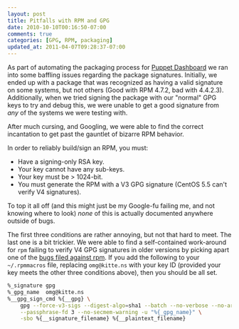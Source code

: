 ```yaml
--- 
layout: post
title: Pitfalls with RPM and GPG
date: 2010-10-10T00:16:50-07:00
comments: true
categories: [GPG, RPM, packaging]
updated_at: 2011-04-07T09:28:37-07:00
---
```


As part of automating the packaging process for
[Puppet Dashboard](http://www.puppetlabs.com/puppet/related-projects/dashboard/ "Puppet Dashboard")
we ran into some baffling issues regarding the package signatures.
Initially, we ended up with a package that was recognized as having a
valid signature on some systems, but not others (Good with RPM 4.7.2,
bad with 4.4.2.3).  Additionally, when we tried signing the package with
our "normal" GPG keys to try and debug this, we were unable to get a
good signature from _any_ of the systems we were testing with.

After much cursing, and Googling, we were able to find the correct
incantation to get past the gauntlet of bizarre RPM behavior.

In order to reliably build/sign an RPM, you must:

* Have a signing-only RSA key.
* Your key cannot have any sub-keys.
* Your key must be > 1024-bit.
* You must generate the RPM with a V3 GPG signature (CentOS 5.5 can't verify V4 signatures).

To top it all off (and this might just be my Google-fu failing me, and not
knowing where to look) _none_ of this is actually documented anywhere outside
of bugs.

The first three conditions are rather annoying, but not that hard to meet.  The
last one is a bit trickier.  We were able to find a self-contained work-around
for `rpm` failing to verify V4 GPG signatures in older versions by picking
apart one of the
[bugs filed against rpm](https://bugzilla.redhat.com/show_bug.cgi?id=436812 "RPM Bug").
If you add the following to your `~/.rpmmacros` file, replacing `omg@kitte.ns`
with your key ID (provided your key meets the other three conditions above), then
you should be all set.

``` bash ~/.rpmmacros
%_signature gpg
%_gpg_name  omg@kitte.ns
%__gpg_sign_cmd %{__gpg} \
    gpg --force-v3-sigs --digest-algo=sha1 --batch --no-verbose --no-armor \
    --passphrase-fd 3 --no-secmem-warning -u "%{_gpg_name}" \
    -sbo %{__signature_filename} %{__plaintext_filename}
```
